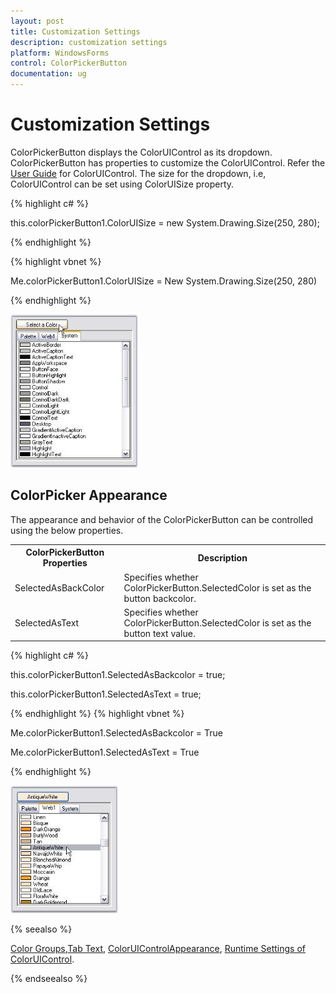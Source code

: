 ```yaml
---
layout: post
title: Customization Settings
description: customization settings
platform: WindowsForms
control: ColorPickerButton 
documentation: ug
---
```

# Customization Settings

ColorPickerButton displays the ColorUIControl as its dropdown. ColorPickerButton has properties to customize the ColorUIControl. Refer the [User Guide](/windowsforms/colorui/overview) for ColorUIControl. The size for the dropdown, i.e, ColorUIControl can be set using ColorUISize property.


{% highlight c# %}


this.colorPickerButton1.ColorUISize = new System.Drawing.Size(250, 280);

{% endhighlight  %}

{% highlight vbnet  %}



Me.colorPickerButton1.ColorUISize = New System.Drawing.Size(250, 280)

{% endhighlight  %}

![](ColorPickerButton_images/Overview_img249.jpeg) 



## ColorPicker Appearance

The appearance and behavior of the ColorPickerButton can be controlled using the below properties.


<table>
<tr>
<th>
ColorPickerButton Properties</th><th>
Description</th></tr>
<tr>
<td>
SelectedAsBackColor</td><td>
Specifies whether ColorPickerButton.SelectedColor is set as the button backcolor.</td></tr>
<tr>
<td>
SelectedAsText</td><td>
Specifies whether ColorPickerButton.SelectedColor is set as the button text value.</td></tr>
</table>




{% highlight c# %}

this.colorPickerButton1.SelectedAsBackcolor = true;

this.colorPickerButton1.SelectedAsText = true;


{% endhighlight  %}
{% highlight vbnet %}




Me.colorPickerButton1.SelectedAsBackcolor = True

Me.colorPickerButton1.SelectedAsText = True

{% endhighlight  %}

![](ColorPickerButton_images/Overview_img250.jpeg) 



 {% seealso %}
 
[Color Groups](/windowsforms/colorui/color-groups),[Tab Text](/windowsforms/colorui/tab-text), [ColorUIControlAppearance](/windowsforms/colorui/coloruicontrol-appearance), [Runtime Settings of ColorUIControl](/windowsforms/colorui/runtime-settings).

{% endseealso %}
 
 
